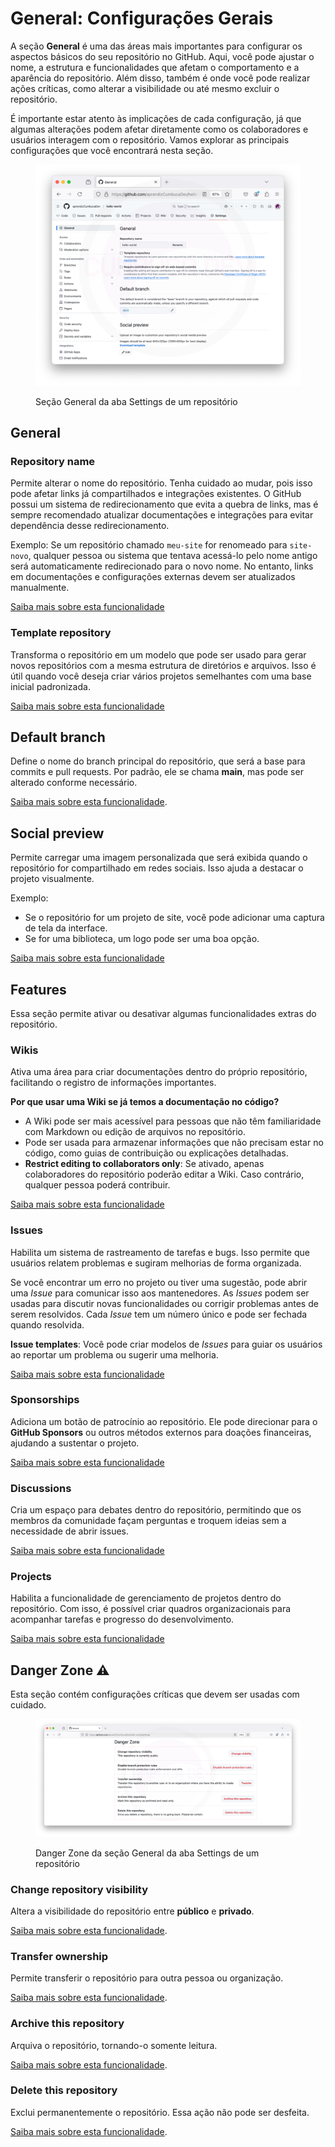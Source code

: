 # General: Configurações Gerais

A seção **General** é uma das áreas mais importantes para configurar os aspectos básicos do seu repositório no GitHub. Aqui, você pode ajustar o nome, a estrutura e funcionalidades que afetam o comportamento e a aparência do repositório. Além disso, também é onde você pode realizar ações críticas, como alterar a visibilidade ou até mesmo excluir o repositório.

É importante estar atento às implicações de cada configuração, já que algumas alterações podem afetar diretamente como os colaboradores e usuários interagem com o repositório. Vamos explorar as principais configurações que você encontrará nesta seção.

<figure><img src="../../.gitbook/assets/31 Settings General (3).png" alt=""><figcaption><p>Seção General da aba Settings de um repositório</p></figcaption></figure>

## General

### Repository name

Permite alterar o nome do repositório. Tenha cuidado ao mudar, pois isso pode afetar links já compartilhados e integrações existentes. O GitHub possui um sistema de redirecionamento que evita a quebra de links, mas é sempre recomendado atualizar documentações e integrações para evitar dependência desse redirecionamento.

Exemplo: Se um repositório chamado `meu-site` for renomeado para `site-novo`, qualquer pessoa ou sistema que tentava acessá-lo pelo nome antigo será automaticamente redirecionado para o novo nome. No entanto, links em documentações e configurações externas devem ser atualizados manualmente.

[Saiba mais sobre esta funcionalidade](https://docs.github.com/pt/repositories/creating-and-managing-repositories/renaming-a-repository)

### Template repository

Transforma o repositório em um modelo que pode ser usado para gerar novos repositórios com a mesma estrutura de diretórios e arquivos. Isso é útil quando você deseja criar vários projetos semelhantes com uma base inicial padronizada.

[Saiba mais sobre esta funcionalidade](https://docs.github.com/en/repositories/creating-and-managing-repositories/creating-a-template-repository)

## Default branch

Define o nome do branch principal do repositório, que será a base para commits e pull requests. Por padrão, ele se chama **main**, mas pode ser alterado conforme necessário.

[Saiba mais sobre esta funcionalidade](https://docs.github.com/pt/repositories/configuring-branches-and-merges-in-your-repository/managing-branches-in-your-repository/changing-the-default-branch).

## Social preview

Permite carregar uma imagem personalizada que será exibida quando o repositório for compartilhado em redes sociais. Isso ajuda a destacar o projeto visualmente.

Exemplo:

* Se o repositório for um projeto de site, você pode adicionar uma captura de tela da interface.
* Se for uma biblioteca, um logo pode ser uma boa opção.

[Saiba mais sobre esta funcionalidade](https://docs.github.com/en/repositories/managing-your-repositorys-settings-and-features/customizing-your-repository/customizing-your-repositorys-social-media-preview)

## Features

Essa seção permite ativar ou desativar algumas funcionalidades extras do repositório.

### Wikis

Ativa uma área para criar documentações dentro do próprio repositório, facilitando o registro de informações importantes.

**Por que usar uma Wiki se já temos a documentação no código?**

* A Wiki pode ser mais acessível para pessoas que não têm familiaridade com Markdown ou edição de arquivos no repositório.
* Pode ser usada para armazenar informações que não precisam estar no código, como guias de contribuição ou explicações detalhadas.
* **Restrict editing to collaborators only**: Se ativado, apenas colaboradores do repositório poderão editar a Wiki. Caso contrário, qualquer pessoa poderá contribuir.

[Saiba mais sobre esta funcionalidade](https://docs.github.com/en/communities/documenting-your-project-with-wikis/about-wikis)

### Issues

Habilita um sistema de rastreamento de tarefas e bugs. Isso permite que usuários relatem problemas e sugiram melhorias de forma organizada.

Se você encontrar um erro no projeto ou tiver uma sugestão, pode abrir uma _Issue_ para comunicar isso aos mantenedores. As _Issues_ podem ser usadas para discutir novas funcionalidades ou corrigir problemas antes de serem resolvidos. Cada _Issue_ tem um número único e pode ser fechada quando resolvida.

**Issue templates**: Você pode criar modelos de _Issues_ para guiar os usuários ao reportar um problema ou sugerir uma melhoria.

[Saiba mais sobre esta funcionalidade](https://docs.github.com/en/issues/tracking-your-work-with-issues/about-issues)

### Sponsorships

Adiciona um botão de patrocínio ao repositório. Ele pode direcionar para o **GitHub Sponsors** ou outros métodos externos para doações financeiras, ajudando a sustentar o projeto.

[Saiba mais sobre esta funcionalidade](https://docs.github.com/en/sponsors/getting-started-with-github-sponsors/about-github-sponsors)

### Discussions

Cria um espaço para debates dentro do repositório, permitindo que os membros da comunidade façam perguntas e troquem ideias sem a necessidade de abrir issues.

[Saiba mais sobre esta funcionalidade](https://docs.github.com/en/discussions/collaborating-with-your-community-using-discussions/about-discussions)

### Projects

Habilita a funcionalidade de gerenciamento de projetos dentro do repositório. Com isso, é possível criar quadros organizacionais para acompanhar tarefas e progresso do desenvolvimento.

[Saiba mais sobre esta funcionalidade](https://docs.github.com/en/issues/planning-and-tracking-with-projects/about-projects)

## Danger Zone ⚠️

Esta seção contém configurações críticas que devem ser usadas com cuidado.

<figure><img src="../../.gitbook/assets/30 Danger Zone (1).png" alt=""><figcaption><p>Danger Zone da seção General da aba Settings de um repositório</p></figcaption></figure>

### **Change repository visibility**

Altera a visibilidade do repositório entre **público** e **privado**.

[Saiba mais sobre esta funcionalidade](https://docs.github.com/pt/repositories/managing-your-repositorys-settings-and-features/managing-repository-settings/setting-repository-visibility).

### **Transfer ownership**

Permite transferir o repositório para outra pessoa ou organização.

[Saiba mais sobre esta funcionalidade](https://docs.github.com/pt/repositories/creating-and-managing-repositories/transferring-a-repository).

### **Archive this repository**

Arquiva o repositório, tornando-o somente leitura.

[Saiba mais sobre esta funcionalidade](https://docs.github.com/pt/repositories/archiving-a-github-repository).

### **Delete this repository**

Exclui permanentemente o repositório. Essa ação não pode ser desfeita.

[Saiba mais sobre esta funcionalidade](https://docs.github.com/pt/repositories/creating-and-managing-repositories/deleting-a-repository).
